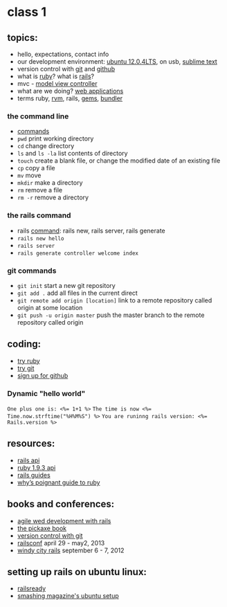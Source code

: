 # class 1

## topics:
* hello, expectations, contact info
* our development environment: [ubuntu 12.0.4LTS](https://wiki.ubuntu.com/Releases), on usb, [sublime text](http://www.sublimetext.com/)
* version control with [git](http://git-scm.com/book/en/Getting-Started-About-Version-Control) and [github](https://github.com/features/projects)
* what is [ruby](http://www.ruby-lang.org/en/about/)? what is [rails](http://guides.rubyonrails.org/getting_started.html#what-is-rails)?
* mvc - [model view controller](http://guides.rubyonrails.org/getting_started.html#the-mvc-architecture)
* what are we doing? [web applications](http://thepaisano.files.wordpress.com/2008/04/rails2.png)
* terms ruby, [rvm](https://rvm.io/), rails, [gems](http://rubygems.org/), [bundler](http://gembundler.com/)

### the command line

* [commands](https://help.ubuntu.com/community/UsingTheTerminal#Commands)
* `pwd` print working directory
* `cd` change directory
* `ls` and `ls -la` list contents of directory
* `touch` create a blank file, or change the modified date of an existing file
* `cp` copy a file
* `mv` move
* `mkdir` make a directory
* `rm` remove a file
* `rm -r` remove a directory

### the rails command

* rails [command](http://guides.rubyonrails.org/command_line.html): rails new, rails server, rails generate
* `rails new hello`
* `rails server`
* `rails generate controller welcome index`

### git commands

* `git init` start a new git repository
* `git add .` add all files in the current direct
* `git remote add origin [location]` link to a remote repository called origin at some location
* `git push -u origin master` push the master branch to the remote repository called origin

## coding:

* [try ruby](http://tryruby.org)
* [try git](http://try.github.com)
* [sign up for github](https://github.com/signup/free)

### Dynamic "hello world"

`One plus one is: <%= 1+1 %>`
`The time is now <%= Time.now.strftime("%H%M%S") %>`
`You are runinng rails version: <%= Rails.version %>`

## resources:

* [rails api](http://api.rubyonrails.org/)
* [ruby 1.9.3 api](http://www.ruby-doc.org/core-1.9.3/)
* [rails guides](http://guides.rubyonrails.org/)
* [why’s poignant guide to ruby](http://mislav.uniqpath.com/poignant-guide/)

## books and conferences:

* [agile wed development with rails](http://pragprog.com/book/rails4/agile-web-development-with-rails)
* [the pickaxe book](http://pragprog.com/book/ruby/programming-ruby)
* [version control with git](http://shop.oreilly.com/product/9780596520137.do)
* [railsconf](http://www.railsconf.com/2013) april 29 - may2, 2013
* [windy city rails](http://windycityrails.org/) september 6 - 7, 2012

## setting up rails on ubuntu linux:

* [railsready](https://github.com/joshfng/railsready)
* [smashing magazine's ubuntu setup](http://coding.smashingmagazine.com/2011/06/21/set-up-an-ubuntu-local-development-machine-for-ruby-on-rails/)

